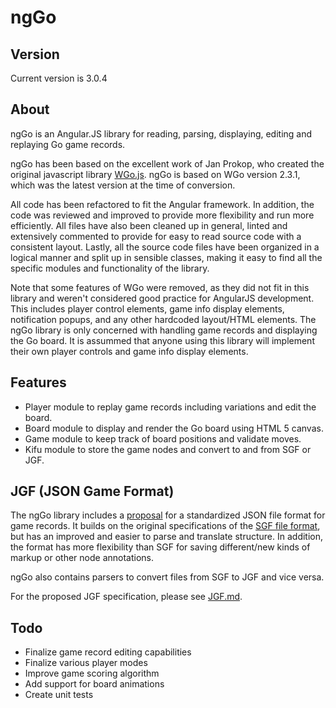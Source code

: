 # ngGo

## Version
Current version is 3.0.4

## About
ngGo is an Angular.JS library for reading, parsing, displaying, editing and replaying Go game records.

ngGo has been based on the excellent work of Jan Prokop, who created the original javascript library [WGo.js](http://wgo.waltheri.net/). ngGo is based on WGo version 2.3.1, which was the latest version at the time of conversion.

All code has been refactored to fit the Angular framework. In addition, the code was reviewed and improved to provide more flexibility and run more efficiently. All files have also been cleaned up in general, linted and extensively commented to provide for easy to read source code with a consistent layout. Lastly, all the source code files have been organized in a logical manner and split up in sensible classes, making it easy to find all the specific modules and functionality of the library.

Note that some features of WGo were removed, as they did not fit in this library and weren't considered good practice for AngularJS development. This includes player control elements, game info display elements, notification popups, and any other hardcoded layout/HTML elements. The ngGo library is only concerned with handling game records and displaying the Go board. It is assummed that anyone using this library will implement their own player controls and game info display elements.

## Features
+ Player module to replay game records including variations and edit the board.
+ Board module to display and render the Go board using HTML 5 canvas.
+ Game module to keep track of board positions and validate moves.
+ Kifu module to store the game nodes and convert to and from SGF or JGF.

## JGF (JSON Game Format)
The ngGo library includes a [proposal](JGF.md) for a standardized JSON file format for game records. It builds on the original specifications of the [SGF file format](http://www.red-bean.com/sgf/), but has an improved and easier to parse and translate structure. In addition, the format has more flexibility than SGF for saving different/new kinds of markup or other node annotations.

ngGo also contains parsers to convert files from SGF to JGF and vice versa.

For the proposed JGF specification, please see [JGF.md](JGF.md).

## Todo
+ Finalize game record editing capabilities
+ Finalize various player modes
+ Improve game scoring algorithm
+ Add support for board animations
+ Create unit tests